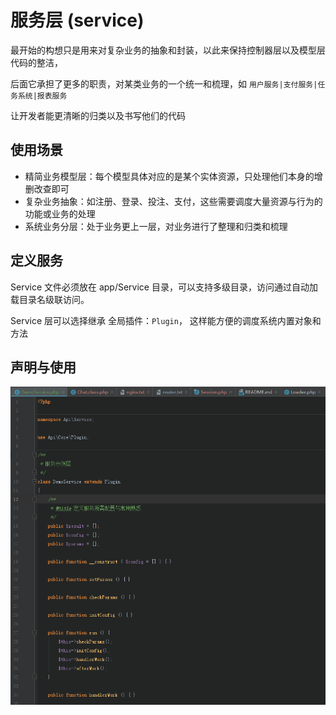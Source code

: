 # 服务层 (service)

最开始的构想只是用来对复杂业务的抽象和封装，以此来保持控制器层以及模型层代码的整洁，

后面它承担了更多的职责，对某类业务的一个统一和梳理，如 `用户服务|支付服务|任务系统|报表服务`

让开发者能更清晰的归类以及书写他们的代码

## 使用场景

* 精简业务模型层：每个模型具体对应的是某个实体资源，只处理他们本身的增删改查即可
* 复杂业务抽象：如注册、登录、投注、支付，这些需要调度大量资源与行为的功能或业务的处理
* 系统业务分层：处于业务更上一层，对业务进行了整理和归类和梳理

## 定义服务

Service 文件必须放在 app/Service 目录，可以支持多级目录，访问通过自动加载目录名级联访问。

Service 层可以选择继承 全局插件：`Plugin`， 这样能方便的调度系统内置对象和方法

## 声明与使用
![](../_images/service-demo.png)
